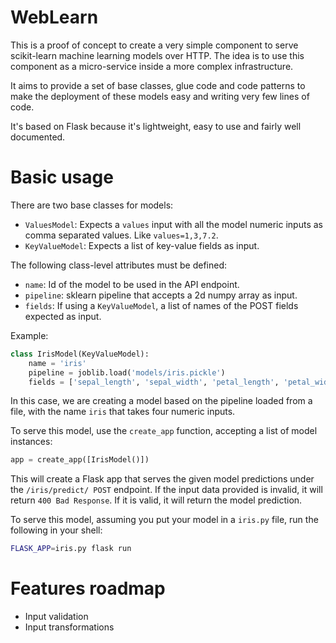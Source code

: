 # WebLearn

This is a proof of concept to create a very simple component to serve
scikit-learn machine learning models over HTTP. The idea is to use this
component as a micro-service inside a more complex infrastructure.

It aims to provide a set of base classes, glue code and code patterns to make
the deployment of these models easy and writing very few lines of code.

It's based on Flask because it's lightweight, easy to use and fairly well
documented.

# Basic usage

There are two base classes for models:

 - `ValuesModel`: Expects a `values` input with all the model numeric
   inputs as comma separated values. Like `values=1,3,7.2`.
 - `KeyValueModel`: Expects a list of key-value fields as input.

The following class-level attributes must be defined:

 - `name`: Id of the model to be used in the API endpoint.
 - `pipeline`: sklearn pipeline that accepts a 2d numpy array as input.
 - `fields`: If using a `KeyValueModel`, a list of names of the POST fields
   expected as input.

Example:

```python
class IrisModel(KeyValueModel):
    name = 'iris'
    pipeline = joblib.load('models/iris.pickle')
    fields = ['sepal_length', 'sepal_width', 'petal_length', 'petal_width']
```

In this case, we are creating a model based on the pipeline loaded from a file,
with the name `iris` that takes four numeric inputs.

To serve this model, use the `create_app` function, accepting a list of
model instances:

```python
app = create_app([IrisModel()])
```

This will create a Flask app that serves the given model predictions under the
`/iris/predict/ POST` endpoint. If the input data provided is invalid, it
will return `400 Bad Response`. If it is valid, it will return the model
prediction.

To serve this model, assuming you put your model in a `iris.py` file, run the
following in your shell:

```bash
FLASK_APP=iris.py flask run
```

# Features roadmap

 - Input validation
 - Input transformations

